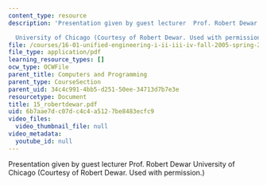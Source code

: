 ```yaml
---
content_type: resource
description: 'Presentation given by guest lecturer  Prof. Robert Dewar

  University of Chicago (Courtesy of Robert Dewar. Used with permission.)'
file: /courses/16-01-unified-engineering-i-ii-iii-iv-fall-2005-spring-2006/6b7aae7dc07dc4c4a5127be8483ecfc9_15_robertdewar.pdf
file_type: application/pdf
learning_resource_types: []
ocw_type: OCWFile
parent_title: Computers and Programming
parent_type: CourseSection
parent_uid: 34c4c991-4bb5-d251-50ee-34713d7b7e3e
resourcetype: Document
title: 15_robertdewar.pdf
uid: 6b7aae7d-c07d-c4c4-a512-7be8483ecfc9
video_files:
  video_thumbnail_file: null
video_metadata:
  youtube_id: null
---
```

Presentation given by guest lecturer  Prof. Robert Dewar
University of Chicago (Courtesy of Robert Dewar. Used with permission.)
